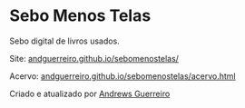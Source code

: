 # Sebo Menos Telas

Sebo digital de livros usados.

Site: [andguerreiro.github.io/sebomenostelas/](https://andguerreiro.github.io/sebomenostelas/)

Acervo: [andguerreiro.github.io/sebomenostelas/acervo.html](https://andguerreiro.github.io/sebomenostelas/acervo.html)

Criado e atualizado por [Andrews Guerreiro](https://github.com/andguerreiro)
